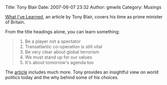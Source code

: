 Title: Tony Blair
Date: 2007-06-07 23:32
Author: gmwils
Category: Musings

[What I've Learned][], an article by Tony Blair, covers his time as
prime minister of Britain.

From the title headings alone, you can learn something:

> 1.  Be a player not a spectator
> 2.  Transatlantic co-operation is still vital
> 3.  Be very clear about global terrorism
> 4.  We must stand up for our values
> 5.  It's about tomorrow's agenda too

The [article][What I've Learned] includes much more. Tony provides an
insightful view on world politics today and the why behind some of his
choices.

  [What I've Learned]: http://economist.com/opinion/displaystory.cfm?story_id=9257593

